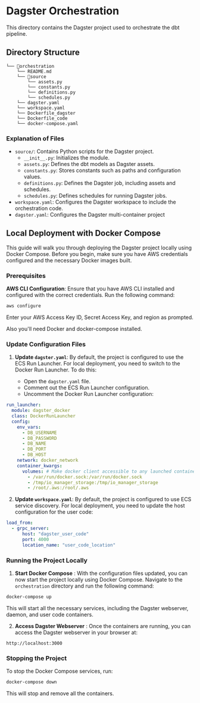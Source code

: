 # Dagster Orchestration

This directory contains the Dagster project used to orchestrate the dbt pipeline.

## Directory Structure
```
└── 📁orchestration
    └── README.md
    └── 📁source
        └── assets.py
        └── constants.py
        └── definitions.py
        └── schedules.py
    └── dagster.yaml
    └── workspace.yaml
    └── Dockerfile_dagster
    └── Dockerfile_code
    └── docker-compose.yaml
```


### Explanation of Files

- `source/`: Contains Python scripts for the Dagster project.
  - `__init__.py`: Initializes the module.
  - `assets.py`: Defines the dbt models as Dagster assets.
  - `constants.py`: Stores constants such as paths and configuration values.
  - `definitions.py`: Defines the Dagster job, including assets and schedules.
  - `schedules.py`: Defines schedules for running Dagster jobs.
- `workspace.yaml`: Configures the Dagster workspace to include the orchestration code.
- `dagster.yaml`: Configures the Dagster multi-container project


## Local Deployment with Docker Compose

This guide will walk you through deploying the Dagster project locally using Docker Compose. Before you begin, make sure you have AWS credentials configured and the necessary Docker images built.

### Prerequisites

**AWS CLI Configuration**: Ensure that you have AWS CLI installed and configured with the correct credentials. Run the following command:
```bash
aws configure
```
Enter your AWS Access Key ID, Secret Access Key, and region as prompted.

Also you'll need Docker and docker-compose installed.

### Update Configuration Files

1. **Update `dagster.yaml`**: By default, the project is configured to use the ECS Run Launcher. For local deployment, you need to switch to the Docker Run Launcher. To do this:

   - Open the `dagster.yaml` file.
   - Comment out the ECS Run Launcher configuration.
   - Uncomment the Docker Run Launcher configuration:
```yaml
run_launcher:
  module: dagster_docker
  class: DockerRunLauncher
  config:
    env_vars:
      - DB_USERNAME
      - DB_PASSWORD
      - DB_NAME
      - DB_PORT
      - DB_HOST
    network: docker_network
    container_kwargs:
      volumes: # Make docker client accessible to any launched containers as well
        - /var/run/docker.sock:/var/run/docker.sock
        - /tmp/io_manager_storage:/tmp/io_manager_storage
        - /root/.aws:/root/.aws
```
2. **Update `workspace.yaml`**: By default, the project is configured to use ECS service discovery. For local deployment, you need to update the host configuration for the user code:
```yaml
load_from:
  - grpc_server:
      host: "dagster_user_code"
      port: 4000
      location_name: "user_code_location"
```

### Running the Project Locally

1. **Start Docker Compose** : With the configuration files updated, you can now start the project locally using Docker Compose. Navigate to the `orchestration` directory and run the following command:
```bash
docker-compose up
```
This will start all the necessary services, including the Dagster webserver, daemon, and user code containers.

2. **Access Dagster Webserver** : Once the containers are running, you can access the Dagster webserver in your browser at:
```
http://localhost:3000
```

### Stopping the Project

To stop the Docker Compose services, run:
```bash
docker-compose down
```

This will stop and remove all the containers.